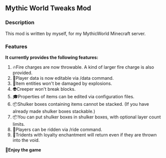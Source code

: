 Mythic World Tweaks Mod
--
### Description
This mod is written by myself, for my MythicWorld Minecraft server.  
### Features
**It currently provides the following features:**
1. 🔥Fire charges are now throwable. A kind of larger fire charge is also provided.
2. 👨Player data is now editable via /data command.
3. 🍎Item entities won't be damaged by explosions.
4. 👽Creeper won't break blocks.
5. 🎓Properties of items can be edited via configuration files.
6. 📦Shulker boxes containing items cannot be stacked. (If you have already made shulker boxes stackable.)
7. 📦You can put shulker boxes in shulker boxes, with optional layer count limits.
8. 🚴Players can be ridden via /ride command.
9. 🔱Tridents with loyalty enchantment will return even if they are thrown into the void.

**🎉Enjoy the game**
